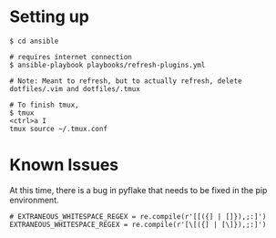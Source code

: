 
# Setting up

    $ cd ansible

    # requires internet connection
    $ ansible-playbook playbooks/refresh-plugins.yml

    # Note: Meant to refresh, but to actually refresh, delete dotfiles/.vim and dotfiles/.tmux

    # To finish tmux,
    $ tmux
    <ctrl>a I
    tmux source ~/.tmux.conf

# Known Issues

At this time, there is a bug in pyflake that needs to be fixed in the pip environment.

    # EXTRANEOUS_WHITESPACE_REGEX = re.compile(r'[[({] | []}),;:]')
    EXTRANEOUS_WHITESPACE_REGEX = re.compile(r'[\[({] | [\]}),;:]')

